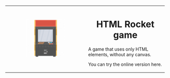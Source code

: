 <table>
  <tr>
    <td><p align="center"><img src="media/arcade.png" width="50%"></p></td>
    <td><h1 align="center">HTML Rocket game</h1><p>A game that uses only HTML elements, without any canvas.</p>
      <p>You can try the online version <a>here</a>.</p></td>
  </tr>
</table>
